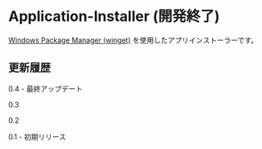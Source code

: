 # Application-Installer (開発終了)
[Windows Package Manager (winget)](https://learn.microsoft.com/ja-jp/windows/package-manager/winget/) を使用したアプリインストーラーです。

## 更新履歴
0.4 - 最終アップデート

0.3

0.2

0.1 - 初期リリース
